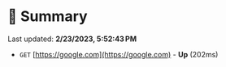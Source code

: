 # 📖 Summary
Last updated: **2/23/2023, 5:52:43 PM**

- `GET` [https://google.com](https://google.com) - **Up** (202ms)
